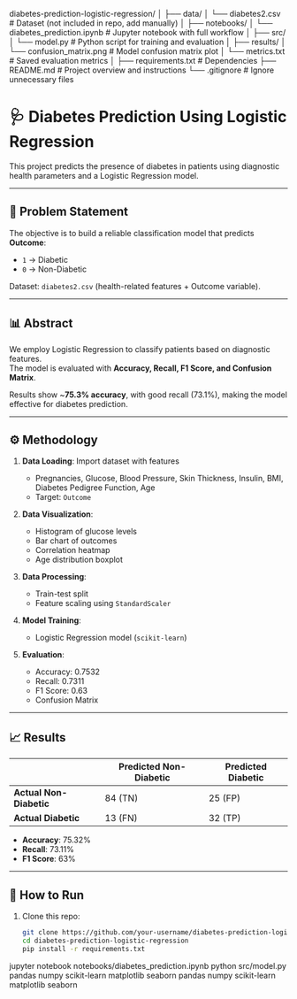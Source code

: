 diabetes-prediction-logistic-regression/
│
├── data/
│   └── diabetes2.csv          # Dataset (not included in repo, add manually)
│
├── notebooks/
│   └── diabetes_prediction.ipynb   # Jupyter notebook with full workflow
│
├── src/
│   └── model.py               # Python script for training and evaluation
│
├── results/
│   └── confusion_matrix.png   # Model confusion matrix plot
│   └── metrics.txt            # Saved evaluation metrics
│
├── requirements.txt           # Dependencies
├── README.md                  # Project overview and instructions
└── .gitignore                 # Ignore unnecessary files
# 🩺 Diabetes Prediction Using Logistic Regression

This project predicts the presence of diabetes in patients using diagnostic health parameters and a Logistic Regression model.

---

## 🎯 Problem Statement
The objective is to build a reliable classification model that predicts **Outcome**:
- `1` → Diabetic  
- `0` → Non-Diabetic  

Dataset: `diabetes2.csv` (health-related features + Outcome variable).

---

## 📊 Abstract
We employ Logistic Regression to classify patients based on diagnostic features.  
The model is evaluated with **Accuracy, Recall, F1 Score, and Confusion Matrix**.  

Results show ~**75.3% accuracy**, with good recall (73.1%), making the model effective for diabetes prediction.

---

## ⚙️ Methodology
1. **Data Loading**: Import dataset with features  
   - Pregnancies, Glucose, Blood Pressure, Skin Thickness, Insulin, BMI, Diabetes Pedigree Function, Age  
   - Target: `Outcome`

2. **Data Visualization**:  
   - Histogram of glucose levels  
   - Bar chart of outcomes  
   - Correlation heatmap  
   - Age distribution boxplot  

3. **Data Processing**:  
   - Train-test split  
   - Feature scaling using `StandardScaler`

4. **Model Training**:  
   - Logistic Regression model (`scikit-learn`)  

5. **Evaluation**:  
   - Accuracy: 0.7532  
   - Recall: 0.7311  
   - F1 Score: 0.63  
   - Confusion Matrix  

---

## 📈 Results
|                 | Predicted Non-Diabetic | Predicted Diabetic |
|-----------------|-------------------------|--------------------|
| **Actual Non-Diabetic** | 84 (TN)                  | 25 (FP)            |
| **Actual Diabetic**     | 13 (FN)                  | 32 (TP)            |

- **Accuracy**: 75.32%  
- **Recall**: 73.11%  
- **F1 Score**: 63%  

---

## 🚀 How to Run
1. Clone this repo:
   ```bash
   git clone https://github.com/your-username/diabetes-prediction-logistic-regression.git
   cd diabetes-prediction-logistic-regression
   pip install -r requirements.txt
jupyter notebook notebooks/diabetes_prediction.ipynb
python src/model.py
pandas
numpy
scikit-learn
matplotlib
seaborn
pandas
numpy
scikit-learn
matplotlib
seaborn

